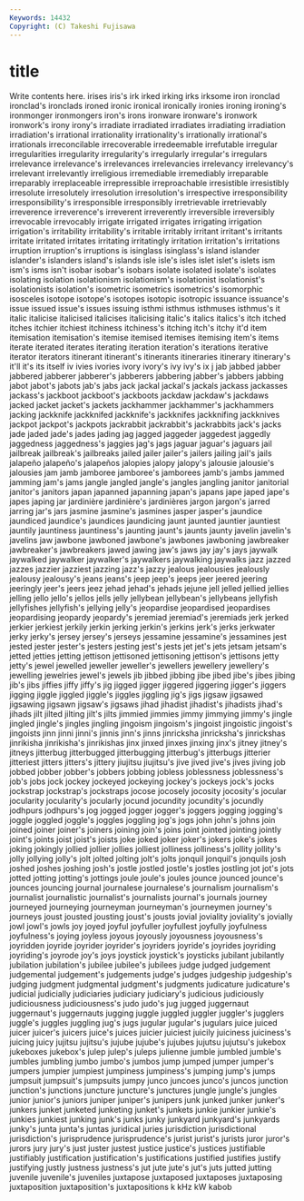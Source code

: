 ```yaml
---
Keywords: 14432 
Copyright: (C) Takeshi Fujisawa
---
```


# title

Write contents here.
irises iris's irk irked irking irks irksome
iron ironclad ironclad's ironclads ironed ironic ironical ironically ironies ironing
ironing's ironmonger ironmongers iron's irons ironware ironware's ironwork ironwork's irony
irony's irradiate irradiated irradiates irradiating irradiation irradiation's irrational irrationality irrationality's
irrationally irrational's irrationals irreconcilable irrecoverable irredeemable irrefutable irregular irregularities irregularity
irregularity's irregularly irregular's irregulars irrelevance irrelevance's irrelevances irrelevancies irrelevancy irrelevancy's
irrelevant irrelevantly irreligious irremediable irremediably irreparable irreparably irreplaceable irrepressible irreproachable
irresistible irresistibly irresolute irresolutely irresolution irresolution's irrespective irresponsibility irresponsibility's irresponsible
irresponsibly irretrievable irretrievably irreverence irreverence's irreverent irreverently irreversible irreversibly irrevocable
irrevocably irrigate irrigated irrigates irrigating irrigation irrigation's irritability irritability's irritable
irritably irritant irritant's irritants irritate irritated irritates irritating irritatingly irritation
irritation's irritations irruption irruption's irruptions is isinglass isinglass's island islander
islander's islanders island's islands isle isle's isles islet islet's islets
ism ism's isms isn't isobar isobar's isobars isolate isolated isolate's
isolates isolating isolation isolationism isolationism's isolationist isolationist's isolationists isolation's isometric
isometrics isometrics's isomorphic isosceles isotope isotope's isotopes isotopic isotropic issuance
issuance's issue issued issue's issues issuing isthmi isthmus isthmuses isthmus's
it italic italicise italicised italicises italicising italic's italics italics's itch
itched itches itchier itchiest itchiness itchiness's itching itch's itchy it'd
item itemisation itemisation's itemise itemised itemises itemising item's items iterate
iterated iterates iterating iteration iteration's iterations iterative iterator iterators itinerant
itinerant's itinerants itineraries itinerary itinerary's it'll it's its itself iv
ivies ivories ivory ivory's ivy ivy's ix j jab jabbed
jabber jabbered jabberer jabberer's jabberers jabbering jabber's jabbers jabbing jabot
jabot's jabots jab's jabs jack jackal jackal's jackals jackass jackasses
jackass's jackboot jackboot's jackboots jackdaw jackdaw's jackdaws jacked jacket jacket's
jackets jackhammer jackhammer's jackhammers jacking jackknife jackknifed jackknife's jackknifes jackknifing
jackknives jackpot jackpot's jackpots jackrabbit jackrabbit's jackrabbits jack's jacks jade
jaded jade's jades jading jag jagged jaggeder jaggedest jaggedly jaggedness
jaggedness's jaggies jag's jags jaguar jaguar's jaguars jail jailbreak jailbreak's
jailbreaks jailed jailer jailer's jailers jailing jail's jails jalapeño jalapeño's
jalapeños jalopies jalopy jalopy's jalousie jalousie's jalousies jam jamb jamboree
jamboree's jamborees jamb's jambs jammed jamming jam's jams jangle jangled
jangle's jangles jangling janitor janitorial janitor's janitors japan japanned japanning
japan's japans jape japed jape's japes japing jar jardinière jardinière's
jardinières jargon jargon's jarred jarring jar's jars jasmine jasmine's jasmines
jasper jasper's jaundice jaundiced jaundice's jaundices jaundicing jaunt jaunted jauntier
jauntiest jauntily jauntiness jauntiness's jaunting jaunt's jaunts jaunty javelin javelin's
javelins jaw jawbone jawboned jawbone's jawbones jawboning jawbreaker jawbreaker's jawbreakers
jawed jawing jaw's jaws jay jay's jays jaywalk jaywalked jaywalker
jaywalker's jaywalkers jaywalking jaywalks jazz jazzed jazzes jazzier jazziest jazzing
jazz's jazzy jealous jealousies jealously jealousy jealousy's jeans jeans's jeep
jeep's jeeps jeer jeered jeering jeeringly jeer's jeers jeez jehad
jehad's jehads jejune jell jelled jellied jellies jelling jello jello's
jellos jells jelly jellybean jellybean's jellybeans jellyfish jellyfishes jellyfish's jellying
jelly's jeopardise jeopardised jeopardises jeopardising jeopardy jeopardy's jeremiad jeremiad's jeremiads
jerk jerked jerkier jerkiest jerkily jerkin jerking jerkin's jerkins jerk's
jerks jerkwater jerky jerky's jersey jersey's jerseys jessamine jessamine's jessamines
jest jested jester jester's jesters jesting jest's jests jet jet's
jets jetsam jetsam's jetted jetties jetting jettison jettisoned jettisoning jettison's
jettisons jetty jetty's jewel jewelled jeweller jeweller's jewellers jewellery jewellery's
jewelling jewelries jewel's jewels jib jibbed jibbing jibe jibed jibe's
jibes jibing jib's jibs jiffies jiffy jiffy's jig jigged jigger
jiggered jiggering jigger's jiggers jigging jiggle jiggled jiggle's jiggles jiggling
jig's jigs jigsaw jigsawed jigsawing jigsawn jigsaw's jigsaws jihad jihadist
jihadist's jihadists jihad's jihads jilt jilted jilting jilt's jilts jimmied
jimmies jimmy jimmying jimmy's jingle jingled jingle's jingles jingling jingoism
jingoism's jingoist jingoistic jingoist's jingoists jinn jinni jinni's jinnis jinn's
jinns jinricksha jinricksha's jinrickshas jinrikisha jinrikisha's jinrikishas jinx jinxed jinxes
jinxing jinx's jitney jitney's jitneys jitterbug jitterbugged jitterbugging jitterbug's jitterbugs
jitterier jitteriest jitters jitters's jittery jiujitsu jiujitsu's jive jived jive's
jives jiving job jobbed jobber jobber's jobbers jobbing jobless joblessness
joblessness's job's jobs jock jockey jockeyed jockeying jockey's jockeys jock's
jocks jockstrap jockstrap's jockstraps jocose jocosely jocosity jocosity's jocular jocularity
jocularity's jocularly jocund jocundity jocundity's jocundly jodhpurs jodhpurs's jog jogged
jogger jogger's joggers jogging jogging's joggle joggled joggle's joggles joggling
jog's jogs john john's johns join joined joiner joiner's joiners
joining join's joins joint jointed jointing jointly joint's joints joist
joist's joists joke joked joker joker's jokers joke's jokes joking
jokingly jollied jollier jollies jolliest jolliness jolliness's jollity jollity's jolly
jollying jolly's jolt jolted jolting jolt's jolts jonquil jonquil's jonquils
josh joshed joshes joshing josh's jostle jostled jostle's jostles jostling
jot jot's jots jotted jotting jotting's jottings joule joule's joules
jounce jounced jounce's jounces jouncing journal journalese journalese's journalism journalism's
journalist journalistic journalist's journalists journal's journals journey journeyed journeying journeyman
journeyman's journeymen journey's journeys joust jousted jousting joust's jousts jovial
joviality joviality's jovially jowl jowl's jowls joy joyed joyful joyfuller
joyfullest joyfully joyfulness joyfulness's joying joyless joyous joyously joyousness joyousness's
joyridden joyride joyrider joyrider's joyriders joyride's joyrides joyriding joyriding's joyrode
joy's joys joystick joystick's joysticks jubilant jubilantly jubilation jubilation's jubilee
jubilee's jubilees judge judged judgement judgemental judgement's judgements judge's judges
judgeship judgeship's judging judgment judgmental judgment's judgments judicature judicature's judicial
judicially judiciaries judiciary judiciary's judicious judiciously judiciousness judiciousness's judo judo's
jug jugged juggernaut juggernaut's juggernauts jugging juggle juggled juggler juggler's
jugglers juggle's juggles juggling jug's jugs jugular jugular's jugulars juice
juiced juicer juicer's juicers juice's juices juicier juiciest juicily juiciness
juiciness's juicing juicy jujitsu jujitsu's jujube jujube's jujubes jujutsu jujutsu's
jukebox jukeboxes jukebox's julep julep's juleps julienne jumble jumbled jumble's
jumbles jumbling jumbo jumbo's jumbos jump jumped jumper jumper's jumpers
jumpier jumpiest jumpiness jumpiness's jumping jump's jumps jumpsuit jumpsuit's jumpsuits
jumpy junco juncoes junco's juncos junction junction's junctions juncture juncture's
junctures jungle jungle's jungles junior junior's juniors juniper juniper's junipers
junk junked junker junker's junkers junket junketed junketing junket's junkets
junkie junkier junkie's junkies junkiest junking junk's junks junky junkyard
junkyard's junkyards junky's junta junta's juntas juridical juries jurisdiction jurisdictional
jurisdiction's jurisprudence jurisprudence's jurist jurist's jurists juror juror's jurors jury
jury's just juster justest justice justice's justices justifiable justifiably justification
justification's justifications justified justifies justify justifying justly justness justness's jut
jute jute's jut's juts jutted jutting juvenile juvenile's juveniles juxtapose
juxtaposed juxtaposes juxtaposing juxtaposition juxtaposition's juxtapositions k kHz kW kabob
